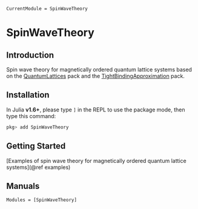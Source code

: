 ```@meta
CurrentModule = SpinWaveTheory
```

# SpinWaveTheory

## Introduction

Spin wave theory for magnetically ordered quantum lattice systems based on the [QuantumLattices](https://github.com/Quantum-Many-Body/QuantumLattices.jl) pack and the [TightBindingApproximation](https://github.com/Quantum-Many-Body/TightBindingApproximation.jl) pack.

## Installation

In Julia **v1.6+**, please type `]` in the REPL to use the package mode, then type this command:

```julia
pkg> add SpinWaveTheory
```

## Getting Started

[Examples of spin wave theory for magnetically ordered quantum lattice systems](@ref examples)

## Manuals

```@autodocs
Modules = [SpinWaveTheory]
```
